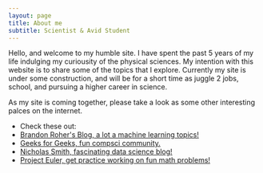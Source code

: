 ```yaml
---
layout: page
title: About me
subtitle: Scientist & Avid Student
---
```


Hello, and welcome to my humble site. I have spent the past 5 years of my life indulging my curiousity of the physical sciences. My  intention with this website is to share some of the topics that I explore. Currently my site is under some construction, and will be for a short time as juggle 2 jobs, school, and pursuing a higher career in science. 

As my site is coming together, please take a look as some other interesting palces on the internet. 

* Check these out:
* [Brandon Roher's Blog, a lot a machine learning topics!](https://brohrer.github.io/blog.html)
* [Geeks for Geeks, fun compsci community.](https://www.geeksforgeeks.org/)
* [Nicholas Smith, fascinating data science blog!](https://nicholastsmith.wordpress.com/)
* [Project Euler, get practice working on fun math problems!](https://projecteuler.net/news)
